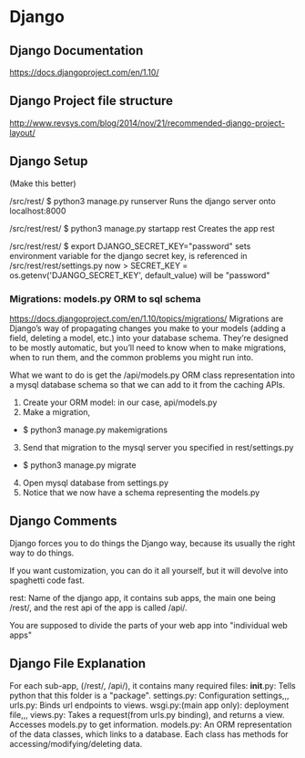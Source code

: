 # Django

## Django Documentation
https://docs.djangoproject.com/en/1.10/

## Django Project file structure
http://www.revsys.com/blog/2014/nov/21/recommended-django-project-layout/

## Django Setup

(Make this better)


/src/rest/
$ python3 manage.py runserver
Runs the django server onto localhost:8000

/src/rest/rest/
$ python3 manage.py startapp rest
Creates the app rest

/src/rest/rest/
$ export DJANGO_SECRET_KEY="password"
sets environment variable for the django secret key, is referenced in /src/rest/rest/settings.py
now > SECRET_KEY = os.getenv('DJANGO_SECRET_KEY', default_value) will be "password"

### Migrations: models.py ORM to sql schema
https://docs.djangoproject.com/en/1.10/topics/migrations/
Migrations are Django’s way of propagating changes you make to your models (adding a field, deleting a model, etc.) into your database schema. They’re designed to be mostly automatic, but you’ll need to know when to make migrations, when to run them, and the common problems you might run into.

What we want to do is get the /api/models.py ORM class representation into a mysql database schema so that we can add to it from the caching APIs.

1. Create your ORM model: in our case, api/models.py
2. Make a migration,
  - $ python3 manage.py makemigrations
3. Send that migration to the mysql server you specified in rest/settings.py
  - $ python3 manage.py migrate
4. Open mysql database from settings.py
5. Notice that we now have a schema representing the models.py

## Django Comments

Django forces you to do things the Django way, because its usually the right way to do things.

If you want customization, you can do it all yourself, but it will devolve into spaghetti code fast.

rest: Name of the django app, it contains sub apps, the main one being /rest/, and the rest api of the app is called /api/.

You are supposed to divide the parts of your web app into "individual web apps"

## Django File Explanation

For each sub-app, (/rest/, /api/), it contains many required files:
__init__.py: Tells python that this folder is a "package".
settings.py: Configuration settings,,,
urls.py: Binds url endpoints to views.
wsgi.py:(main app only): deployment file,,,
views.py: Takes a request(from urls.py binding), and returns a view. Accesses models.py to get information.
models.py: An ORM representation of the data classes, which links to a database. Each class has methods for accessing/modifying/deleting data.
